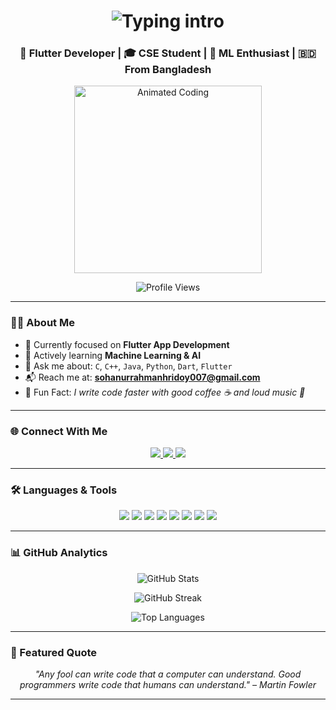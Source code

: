 <!-- Header Section -->
<h1 align="center">
  <img src="https://readme-typing-svg.demolab.com?font=Fira+Code&pause=1000&center=true&vCenter=true&width=435&lines=Hi+I'm+Md.+Sohanur+Rahman+Hridoy;Flutter+Dev+%F0%9F%93%B1+%7C+ML+Explorer+%F0%9F%A4%96;CSE+Student+%7C+Tech+Lover+%F0%9F%91%BB" alt="Typing intro">
</h1>

<h3 align="center">💙 Flutter Developer | 🎓 CSE Student | 🤖 ML Enthusiast | 🇧🇩 From Bangladesh</h3>

<p align="center">
  <img src="https://media.giphy.com/media/qgQUggAC3Pfv687qPC/giphy.gif" width="300" alt="Animated Coding">
</p>

<p align="center">
  <img src="https://komarev.com/ghpvc/?username=srhridoy&label=Profile+Views&color=1abc9c&style=flat-square" alt="Profile Views" />
</p>

---

### 🧑‍💻 About Me

- 🚀 Currently focused on **Flutter App Development**
- 🧠 Actively learning **Machine Learning & AI**
- 💬 Ask me about: `C`, `C++`, `Java`, `Python`, `Dart`, `Flutter`
- 📬 Reach me at: **sohanurrahmanhridoy007@gmail.com**
- 🤹 Fun Fact: _I write code faster with good coffee ☕ and loud music 🎷_

---

### 🌐 Connect With Me

<p align="center">
  <a href="https://www.facebook.com/mdsohanurrahmanhridoy" target="_blank">
    <img src="https://img.shields.io/badge/Facebook-1877F2?style=for-the-badge&logo=facebook&logoColor=white" />
  </a>
  <a href="mailto:sohanurrahmanhridoy007@gmail.com">
    <img src="https://img.shields.io/badge/Gmail-D14836?style=for-the-badge&logo=gmail&logoColor=white" />
  </a>
  <a href="https://github.com/srhridoy" target="_blank">
    <img src="https://img.shields.io/badge/GitHub-100000?style=for-the-badge&logo=github&logoColor=white" />
  </a>
</p>

---

### 🛠️ Languages & Tools

<p align="center">
  <img src="https://img.shields.io/badge/Dart-0175C2?style=for-the-badge&logo=dart&logoColor=white"/>
  <img src="https://img.shields.io/badge/Flutter-02569B?style=for-the-badge&logo=flutter&logoColor=white"/>
  <img src="https://img.shields.io/badge/Python-3776AB?style=for-the-badge&logo=python&logoColor=white"/>
  <img src="https://img.shields.io/badge/C%20Language-00599C?style=for-the-badge&logo=c&logoColor=white"/>
  <img src="https://img.shields.io/badge/C++-00599C?style=for-the-badge&logo=c%2B%2B&logoColor=white"/>
  <img src="https://img.shields.io/badge/Java-ED8B00?style=for-the-badge&logo=java&logoColor=white"/>
  <img src="https://img.shields.io/badge/Linux-FCC624?style=for-the-badge&logo=linux&logoColor=black"/>
  <img src="https://img.shields.io/badge/VS%20Code-007ACC?style=for-the-badge&logo=visual-studio-code&logoColor=white"/>
</p>

---

### 📊 GitHub Analytics

<p align="center">
  <img src="https://github-readme-stats.vercel.app/api?username=srhridoy&show_icons=true&theme=tokyonight" alt="GitHub Stats" />
</p>

<p align="center">
  <img src="https://streak-stats.demolab.com/?user=srhridoy&theme=tokyonight&hide_border=true" alt="GitHub Streak" />
</p>

<p align="center">
  <img src="https://github-readme-stats.vercel.app/api/top-langs/?username=srhridoy&layout=compact&theme=tokyonight" alt="Top Languages" />
</p>

---

### 📌 Featured Quote
<p align="center"><i>"Any fool can write code that a computer can understand. Good programmers write code that humans can understand." – Martin Fowler</i></p>

---

